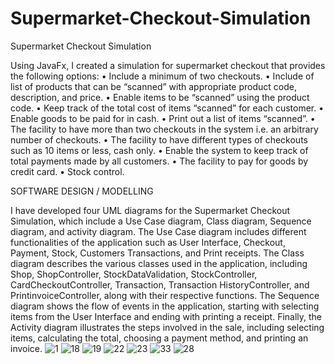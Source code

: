 # Supermarket-Checkout-Simulation
Supermarket Checkout Simulation

Using JavaFx, I created a simulation for supermarket checkout that provides the following options:
• Include a minimum of two checkouts.
• Include of list of products that can be “scanned” with appropriate product code, description, and price.
• Enable items to be “scanned” using the product code.
• Keep track of the total cost of items “scanned” for each customer.
• Enable goods to be paid for in cash.
• Print out a list of items “scanned”.
• The facility to have more than two checkouts in the system i.e. an arbitrary number of checkouts.
• The facility to have different types of checkouts such as 10 items or less, cash only.
• Enable the system to keep track of total payments made by all customers.
• The facility to pay for goods by credit card.
• Stock control.

SOFTWARE DESIGN / MODELLING

I have developed four UML diagrams for the Supermarket Checkout Simulation, which include a Use Case diagram, 
Class diagram, Sequence diagram, and  activity diagram. The Use Case diagram includes different functionalities of 
the application such as User Interface, Checkout, Payment, Stock, Customers Transactions, and Print receipts. The 
Class diagram describes the various classes used in the application, including Shop, ShopController, StockDataValidation, 
StockController, CardCheckoutController, Transaction, Transaction HistoryController, and PrintinvoiceController, along with 
their respective functions. The Sequence diagram shows the flow of events in the application, starting with selecting items 
from the User Interface and ending with printing a receipt. Finally, the Activity diagram illustrates the steps involved in the sale, 
including selecting items, calculating the total, choosing a payment method, and printing an invoice.
![1](https://user-images.githubusercontent.com/72950401/236645655-e3cfde6d-d11d-4a0b-b100-2d6becc67a60.jpg)
![18](https://user-images.githubusercontent.com/72950401/236645679-ffd202fd-c44e-4980-ac20-26c56b8e6204.jpg)
![19](https://user-images.githubusercontent.com/72950401/236645685-b887b228-ef1e-4edd-b85d-236d2f1eb96c.jpg)
![22](https://user-images.githubusercontent.com/72950401/236645693-ff39d28a-f957-4eee-a8eb-d79e594c7bbd.jpg)
![23](https://user-images.githubusercontent.com/72950401/236645696-517f4b64-3d79-4b0d-be8f-da17c1bb400a.jpg)
![33](https://user-images.githubusercontent.com/72950401/236645702-86e90457-1c93-4476-aa1c-1e3389e52db0.jpg)
![28](https://user-images.githubusercontent.com/72950401/236645699-9ff5ba7d-03e8-4b57-abb4-e7c196129867.jpg)

